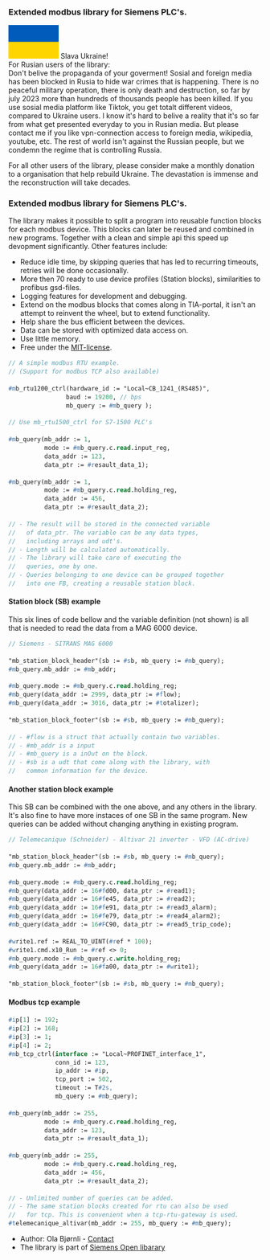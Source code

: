 ### Extended modbus library for Siemens PLC's.

<img src="flag_of_ukraine.svg.png" width="100"> Slava Ukraine! <br/>
For Rusian users of the library:<br/> Don't belive the propaganda of your goverment! Sosial and foreign media has been blocked in Rusia to hide war crimes that is happening. There is no peaceful military operation, there is only death and destruction, so far by july 2023 more than hundreds of thousands people has been killed. If you use sosial media platform like Tiktok, you get totalt different videos, compared to Ukraine users. I know it's hard to belive a reality that it's so far from what get presented everyday to you in Rusian media. But please contact me if you like vpn-connection access to foreign media, wikipedia, youtube, etc. The rest of world isn't against the Russian people, but we condemn the regime that is controlling Russia. 

For all other users of the library, please consider make a monthly donation to a organisation that help rebuild Ukraine. The devastation is immense and the reconstruction will take decades.

### Extended modbus library for Siemens PLC's.
  
The library makes it possible to split a program into reusable function blocks for each modbus device. This blocks can later be reused and combined in new programs. Together with a clean and simple api this speed up devopment significantly. Other features include:

 - Reduce idle time, by skipping queries that has led to recurring timeouts, retries will be done occasionally.
 - More then 70 ready to use device profiles (Station blocks), similarities to profibus gsd-files.
 - Logging features for development and debugging.
 - Extend on the modbus blocks that comes along in TIA-portal, it isn't an attempt to reinvent the wheel, but to extend functionality.
 - Help share the bus efficient between the devices.
 - Data can be stored with optimized data access on.
 - Use little memory.
 - Free under the [MIT-license](/docs/License.txt).

```pascal
// A simple modbus RTU example. 
// (Support for modbus TCP also available)

#mb_rtu1200_ctrl(hardware_id := "Local~CB_1241_(RS485)", 
                baud := 19200, // bps                
                mb_query := #mb_query ); 

// Use mb_rtu1500_ctrl for S7-1500 PLC's

#mb_query(mb_addr := 1,                  
          mode := #mb_query.c.read.input_reg, 
          data_addr := 123,                      
          data_ptr := #resault_data_1);                   

#mb_query(mb_addr := 1,                 
          mode := #mb_query.c.read.holding_reg, 
          data_addr := 456,                            
          data_ptr := #resault_data_2);
		  
// - The result will be stored in the connected variable 
//   of data_ptr. The variable can be any data types, 
//   including arrays and udt's.
// - Length will be calculated automatically. 
// - The library will take care of executing the 
//   queries, one by one. 
// - Queries belonging to one device can be grouped together 
//   into one FB, creating a reusable station block.
```


#### Station block (SB) example 
This six lines of code bellow and the variable definition (not shown) is all that is needed to read the data from a MAG 6000 device.

```pascal
// Siemens - SITRANS MAG 6000

"mb_station_block_header"(sb := #sb, mb_query := #mb_query);
#mb_query.mb_addr := #mb_addr;
	
#mb_query.mode := #mb_query.c.read.holding_reg;
#mb_query(data_addr := 2999, data_ptr := #flow);
#mb_query(data_addr := 3016, data_ptr := #totalizer);
	
"mb_station_block_footer"(sb := #sb, mb_query := #mb_query);

// - #flow is a struct that actually contain two variables. 
// - #mb_addr is a input 
// - #mb_query is a inOut on the block. 
// - #sb is a udt that come along with the library, with 
//   common information for the device.
```


#### Another station block example 
This SB can be combined with the one above, and any others in the library. It's also fine to have more instaces of one SB in the same program. New queries can be added without changing anything in existing program. 

```pascal
// Telemecanique (Schneider) - Altivar 21 inverter - VFD (AC-drive)

"mb_station_block_header"(sb := #sb, mb_query := #mb_query);
#mb_query.mb_addr := #mb_addr;

#mb_query.mode := #mb_query.c.read.holding_reg;
#mb_query(data_addr := 16#fd00, data_ptr := #read1);
#mb_query(data_addr := 16#fe45, data_ptr := #read2);
#mb_query(data_addr := 16#fe91, data_ptr := #read3_alarm);
#mb_query(data_addr := 16#fe79, data_ptr := #read4_alarm2);
#mb_query(data_addr := 16#FC90, data_ptr := #read5_trip_code);

#write1.ref := REAL_TO_UINT(#ref * 100);
#write1.cmd.x10_Run := #ref <> 0;
#mb_query.mode := #mb_query.c.write.holding_reg;
#mb_query(data_addr := 16#fa00, data_ptr := #write1);

"mb_station_block_footer"(sb := #sb, mb_query := #mb_query);
```

#### Modbus tcp example 

```pascal
#ip[1] := 192;
#ip[2] := 168;
#ip[3] := 1;
#ip[4] := 2;
#mb_tcp_ctrl(interface := "Local~PROFINET_interface_1",
             conn_id := 123,
             ip_addr := #ip,
             tcp_port := 502,
             timeout := T#2s,
             mb_query := #mb_query);

#mb_query(mb_addr := 255,
          mode := #mb_query.c.read.holding_reg,
          data_addr := 123,
          data_ptr := #resault_data_1);

#mb_query(mb_addr := 255,
          mode := #mb_query.c.read.holding_reg,
          data_addr := 456,
          data_ptr := #resault_data_2);
	  
// - Unlimited number of queries can be added.
// - The same station blocks created for rtu can also be used 
//   for tcp. This is convenient when a tcp-rtu-gateway is used.
#telemecanique_altivar(mb_addr := 255, mb_query := #mb_query);

```

- Author: Ola Bjørnli - [Contact](http://sn7.no/contact/rexhip)
- The library is part of [Siemens Open libarary](http://openplclibrary.com) 
